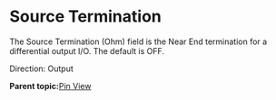 # Source Termination

The Source Termination \(Ohm\) field is the Near End termination for a differential output I/O. The default is OFF.

Direction: Output

**Parent topic:**[Pin View](GUID-8023B5BE-3C02-45BA-843F-F1212520AA65.md)

